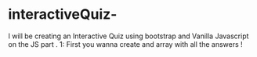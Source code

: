 # interactiveQuiz-
I will be creating an Interactive Quiz using bootstrap and Vanilla Javascript  
on the JS part . 
1: First you wanna create and array with all the answers ! 